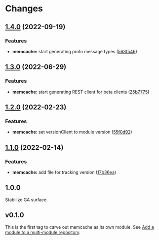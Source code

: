 # Changes

## [1.4.0](https://github.com/googleapis/google-cloud-go/compare/memcache/v1.3.0...memcache/v1.4.0) (2022-09-19)


### Features

* **memcache:** start generating proto message types ([563f546](https://github.com/googleapis/google-cloud-go/commit/563f546262e68102644db64134d1071fc8caa383))

## [1.3.0](https://github.com/googleapis/google-cloud-go/compare/memcache/v1.2.0...memcache/v1.3.0) (2022-06-29)


### Features

* **memcache:** start generating REST client for beta clients ([25b7775](https://github.com/googleapis/google-cloud-go/commit/25b77757c1e6f372e03bf99ab7461264bba48d26))

## [1.2.0](https://github.com/googleapis/google-cloud-go/compare/memcache/v1.1.0...memcache/v1.2.0) (2022-02-23)


### Features

* **memcache:** set versionClient to module version ([55f0d92](https://github.com/googleapis/google-cloud-go/commit/55f0d92bf112f14b024b4ab0076c9875a17423c9))

## [1.1.0](https://github.com/googleapis/google-cloud-go/compare/memcache/v1.0.0...memcache/v1.1.0) (2022-02-14)


### Features

* **memcache:** add file for tracking version ([17b36ea](https://github.com/googleapis/google-cloud-go/commit/17b36ead42a96b1a01105122074e65164357519e))

## 1.0.0

Stabilize GA surface.

## v0.1.0

This is the first tag to carve out memcache as its own module. See
[Add a module to a multi-module repository](https://github.com/golang/go/wiki/Modules#is-it-possible-to-add-a-module-to-a-multi-module-repository).
